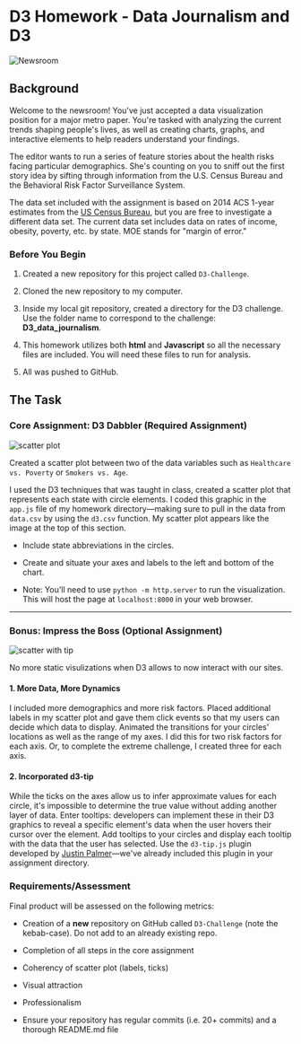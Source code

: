 # D3 Homework - Data Journalism and D3

![Newsroom](https://media.giphy.com/media/v2xIous7mnEYg/giphy.gif)

## Background

Welcome to the newsroom! You've just accepted a data visualization position for a major metro paper. You're tasked with analyzing the current trends shaping people's lives, as well as creating charts, graphs, and interactive elements to help readers understand your findings.

The editor wants to run a series of feature stories about the health risks facing particular demographics. She's counting on you to sniff out the first story idea by sifting through information from the U.S. Census Bureau and the Behavioral Risk Factor Surveillance System.

The data set included with the assignment is based on 2014 ACS 1-year estimates from the [US Census Bureau](https://data.census.gov/cedsci/), but you are free to investigate a different data set. The current data set includes data on rates of income, obesity, poverty, etc. by state. MOE stands for "margin of error."

### Before You Begin

1. Created a new repository for this project called `D3-Challenge`. 

2. Cloned the new repository to my computer.

3. Inside my local git repository, created a directory for the D3 challenge. Use the folder name to correspond to the challenge: **D3_data_journalism**.

4. This homework utilizes both **html** and **Javascript** so all the necessary files are included. You will need these files to run for analysis.

5. All was pushed to GitHub.

## The Task

### Core Assignment: D3 Dabbler (Required Assignment)

![scatter plot](https://user-images.githubusercontent.com/66078772/99895956-b07eb880-2c51-11eb-820d-e04698aecce3.PNG)

Created a scatter plot between two of the data variables such as `Healthcare vs. Poverty` or `Smokers vs. Age`.

I used the D3 techniques that was taught in class, created a scatter plot that represents each state with circle elements. I coded this graphic in the `app.js` file of my homework directory—making sure to pull in the data from `data.csv` by using the `d3.csv` function. My scatter plot appears like the image at the top of this section.

* Include state abbreviations in the circles.

* Create and situate your axes and labels to the left and bottom of the chart.

* Note: You'll need to use `python -m http.server` to run the visualization. This will host the page at `localhost:8000` in your web browser.

- - -

### Bonus: Impress the Boss (Optional Assignment)


![scatter with tip](https://user-images.githubusercontent.com/66078772/99896138-4535e600-2c53-11eb-8fb4-2446dba21dc0.PNG)

No more static visulizations when D3 allows to now interact with our sites.

#### 1. More Data, More Dynamics
I included more demographics and more risk factors. Placed additional labels in my scatter plot and gave them click events so that my users can decide which data to display. Animated the transitions for your circles' locations as well as the range of my axes. I did this for two risk factors for each axis. Or, to complete the extreme challenge, I created three for each axis.


#### 2. Incorporated d3-tip

While the ticks on the axes allow us to infer approximate values for each circle, it's impossible to determine the true value without adding another layer of data. Enter tooltips: developers can implement these in their D3 graphics to reveal a specific element's data when the user hovers their cursor over the element. Add tooltips to your circles and display each tooltip with the data that the user has selected. Use the `d3-tip.js` plugin developed by [Justin Palmer](https://github.com/Caged)—we've already included this plugin in your assignment directory.


### Requirements/Assessment

Final product will be assessed on the following metrics:

* Creation of a **new** repository on GitHub called `D3-Challenge` (note the kebab-case). Do not add to an already existing repo.

* Completion of all steps in the core assignment

* Coherency of scatter plot (labels, ticks)

* Visual attraction

* Professionalism

* Ensure your repository has regular commits (i.e. 20+ commits) and a thorough README.md file




